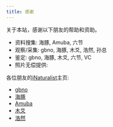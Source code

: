 ```yaml
---
title: 感谢
---
```

关于本站，感谢以下朋友的帮助和资助。

- 资料搜集: 海豚, Amuba, 六节
- 观察/采集: gbno, 海豚, 木爻, 浩然, 孙总
- 鉴定: gbno, 海豚, 木爻, 六节, VC
- 照片无偿提供: 



各位朋友的[iNaturalist]()主页:

* [gbno](https://www.inaturalist.org/people/gbno)
* [海豚](https://www.inaturalist.org/taxa/1511925-Polyxenus-hangzhoensis)
* [Amuba](https://www.inaturalist.org/people/amuba-tyh)
* [木爻](https://www.inaturalist.org/people/muyaocraft)
* [浩然]()
